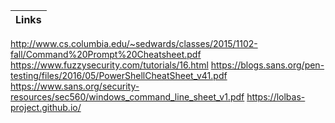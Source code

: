 Links |
-|
http://www.cs.columbia.edu/~sedwards/classes/2015/1102-fall/Command%20Prompt%20Cheatsheet.pdf
https://www.fuzzysecurity.com/tutorials/16.html
https://blogs.sans.org/pen-testing/files/2016/05/PowerShellCheatSheet_v41.pdf
https://www.sans.org/security-resources/sec560/windows_command_line_sheet_v1.pdf
https://lolbas-project.github.io/

